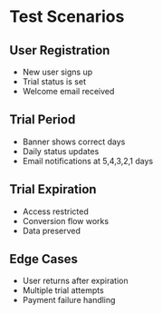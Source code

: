 # Test Scenarios

## User Registration
- New user signs up
- Trial status is set
- Welcome email received

## Trial Period
- Banner shows correct days
- Daily status updates
- Email notifications at 5,4,3,2,1 days

## Trial Expiration
- Access restricted
- Conversion flow works
- Data preserved

## Edge Cases
- User returns after expiration
- Multiple trial attempts
- Payment failure handling
